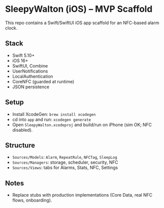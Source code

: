 # SleepyWalton (iOS) – MVP Scaffold

This repo contains a Swift/SwiftUI iOS app scaffold for an NFC-based alarm clock.

## Stack
- Swift 5.10+
- iOS 16+
- SwiftUI, Combine
- UserNotifications
- LocalAuthentication
- CoreNFC (guarded at runtime)
- JSON persistence

## Setup
- Install XcodeGen: `brew install xcodegen`
- cd into `app` and run: `xcodegen generate`
- Open `SleepyWalton.xcodeproj` and build/run on iPhone (sim OK; NFC disabled).

## Structure
- `Sources/Models`: `Alarm`, `RepeatRule`, `NFCTag`, `SleepLog`
- `Sources/Managers`: storage, scheduler, security, NFC
- `Sources/Views`: tabs for Alarms, Stats, NFC, Settings

## Notes
- Replace stubs with production implementations (Core Data, real NFC flows, onboarding).
